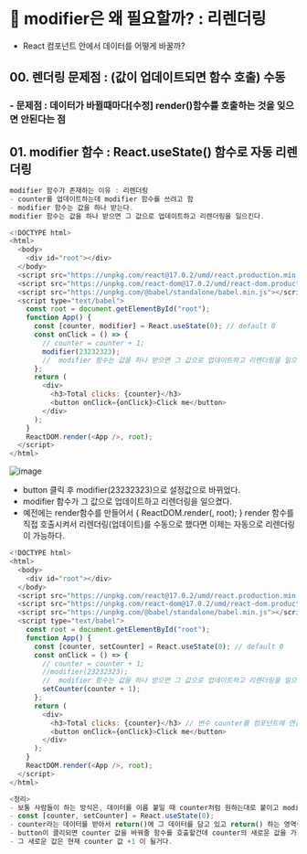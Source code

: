 # 🙌 modifier은 왜 필요할까? : 리렌더링
- React 컴포넌트 안에서 데이터를 어떻게 바꿀까?

## 00. 렌더링 문제점 : (값이 업데이트되면 함수 호출) 수동 
### - 문제점 : 데이터가 바뀔때마다[수정] render()함수를 호출하는 것을 잊으면 안된다는 점

## 01. modifier 함수 : React.useState() 함수로 자동 리렌더링
```js
modifier 함수가 존재하는 이유 : 리렌더링
- counter를 업데이트하는데 modifier 함수를 쓰려고 함
- modifier 함수는 값을 하나 받는다.
modifier 함수는 값을 하나 받으면 그 값으로 업데이트하고 리렌더링을 일으킨다.
```
```js
<!DOCTYPE html>
<html>
  <body>
    <div id="root"></div>
  </body>
  <script src="https://unpkg.com/react@17.0.2/umd/react.production.min.js"></script>
  <script src="https://unpkg.com/react-dom@17.0.2/umd/react-dom.production.min.js"></script>
  <script src="https://unpkg.com/@babel/standalone/babel.min.js"></script>
  <script type="text/babel">
    const root = document.getElementById("root");
    function App() {
      const [counter, modifier] = React.useState(0); // default 0
      const onClick = () => {
        // counter = counter + 1;
        modifier(23232323);
        //  modifier 함수는 값을 하나 받으면 그 값으로 업데이트하고 리렌더링을 일으킨다.
      };
      return (
        <div>
          <h3>Total clicks: {counter}</h3>
          <button onClick={onClick}>Click me</button>
        </div>
      );
    }
    ReactDOM.render(<App />, root);
  </script>
</html>
```

![image](https://user-images.githubusercontent.com/86208370/176582683-84093f18-d4a2-4795-9961-2f2287e0c344.png)
- button 클릭 후 modifier(23232323)으로 설정값으로 바뀌었다.
- modifier 함수가 그 값으로 업데이트하고 리렌더링을 일으켰다.
- 예전에는 render함수를 만들어서 { ReactDOM.render(<App />, root); } render 함수를 직접 호출시켜서 리렌더링(업데이트)를 수동으로 했다면 이제는 자동으로 리렌더링이 가능하다.  

```js
<!DOCTYPE html>
<html>
  <body>
    <div id="root"></div>
  </body>
  <script src="https://unpkg.com/react@17.0.2/umd/react.production.min.js"></script>
  <script src="https://unpkg.com/react-dom@17.0.2/umd/react-dom.production.min.js"></script>
  <script src="https://unpkg.com/@babel/standalone/babel.min.js"></script>
  <script type="text/babel">
    const root = document.getElementById("root");
    function App() {
      const [counter, setCounter] = React.useState(0); // default 0
      const onClick = () => {
        // counter = counter + 1;
        //modifier(23232323);
        //  modifier 함수는 값을 하나 받으면 그 값으로 업데이트하고 리렌더링을 일으킨다.
        setCounter(counter + 1);
      };
      return (
        <div>
          <h3>Total clicks: {counter}</h3> // 변수 counter를 컴포넌트에 연결
          <button onClick={onClick}>Click me</button>
        </div>
      );
    }
    ReactDOM.render(<App />, root);
  </script>
</html>
```

```js
<정리>
- 보통 사람들이 하는 방식은, 데이터를 이름 붙일 때 counter처럼 원하는대로 붙이고 modifier는 modifier가 아니라, set 뒤에 데이터 이름을 붙여 준다
- const [counter, setCounter] = React.useState(0);
- counter라는 데이터를 받아서 return()에 그 데이터를 담고 있고 return() 하는 영역이 사용자가 보게 될 컴포넌트다.
- button이 클리되면 counter 값을 바꿔줄 함수를 호출할건데 counter의 새로운 값을 가지고 해당 함수를 호출해준다.
- 그 새로운 값은 현재 counter 값 +1 이 될거다.
```
